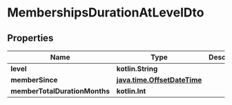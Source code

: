 
# MembershipsDurationAtLevelDto

## Properties
Name | Type | Description | Notes
------------ | ------------- | ------------- | -------------
**level** | **kotlin.String** |  | 
**memberSince** | [**java.time.OffsetDateTime**](java.time.OffsetDateTime.md) |  | 
**memberTotalDurationMonths** | **kotlin.Int** |  | 



